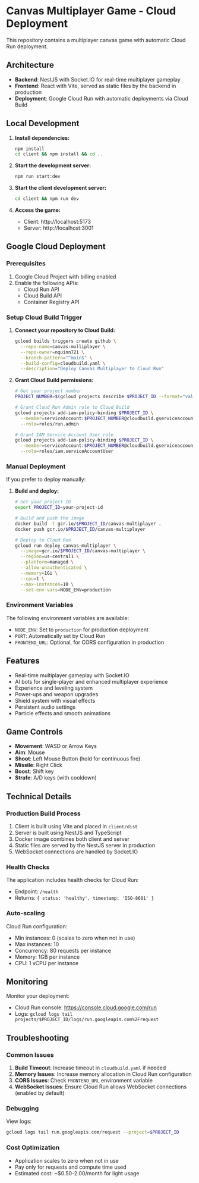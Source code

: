 # Canvas Multiplayer Game - Cloud Deployment

This repository contains a multiplayer canvas game with automatic Cloud Run deployment.

## Architecture

- **Backend**: NestJS with Socket.IO for real-time multiplayer gameplay
- **Frontend**: React with Vite, served as static files by the backend in production
- **Deployment**: Google Cloud Run with automatic deployments via Cloud Build

## Local Development

1. **Install dependencies:**

   ```bash
   npm install
   cd client && npm install && cd ..
   ```

2. **Start the development server:**

   ```bash
   npm run start:dev
   ```

3. **Start the client development server:**

   ```bash
   cd client && npm run dev
   ```

4. **Access the game:**
   - Client: http://localhost:5173
   - Server: http://localhost:3001

## Google Cloud Deployment

### Prerequisites

1. Google Cloud Project with billing enabled
2. Enable the following APIs:
   - Cloud Run API
   - Cloud Build API
   - Container Registry API

### Setup Cloud Build Trigger

1. **Connect your repository to Cloud Build:**

   ```bash
   gcloud builds triggers create github \
     --repo-name=canvas-mulliplayer \
     --repo-owner=nquinn721 \
     --branch-pattern="^main$" \
     --build-config=cloudbuild.yaml \
     --description="Deploy Canvas Multiplayer to Cloud Run"
   ```

2. **Grant Cloud Build permissions:**

   ```bash
   # Get your project number
   PROJECT_NUMBER=$(gcloud projects describe $PROJECT_ID --format="value(projectNumber)")

   # Grant Cloud Run Admin role to Cloud Build
   gcloud projects add-iam-policy-binding $PROJECT_ID \
     --member=serviceAccount:$PROJECT_NUMBER@cloudbuild.gserviceaccount.com \
     --role=roles/run.admin

   # Grant IAM Service Account User role
   gcloud projects add-iam-policy-binding $PROJECT_ID \
     --member=serviceAccount:$PROJECT_NUMBER@cloudbuild.gserviceaccount.com \
     --role=roles/iam.serviceAccountUser
   ```

### Manual Deployment

If you prefer to deploy manually:

1. **Build and deploy:**

   ```bash
   # Set your project ID
   export PROJECT_ID=your-project-id

   # Build and push the image
   docker build -t gcr.io/$PROJECT_ID/canvas-multiplayer .
   docker push gcr.io/$PROJECT_ID/canvas-multiplayer

   # Deploy to Cloud Run
   gcloud run deploy canvas-multiplayer \
     --image=gcr.io/$PROJECT_ID/canvas-multiplayer \
     --region=us-central1 \
     --platform=managed \
     --allow-unauthenticated \
     --memory=1Gi \
     --cpu=1 \
     --max-instances=10 \
     --set-env-vars=NODE_ENV=production
   ```

### Environment Variables

The following environment variables are available:

- `NODE_ENV`: Set to `production` for production deployment
- `PORT`: Automatically set by Cloud Run
- `FRONTEND_URL`: Optional, for CORS configuration in production

## Features

- Real-time multiplayer gameplay with Socket.IO
- AI bots for single-player and enhanced multiplayer experience
- Experience and leveling system
- Power-ups and weapon upgrades
- Shield system with visual effects
- Persistent audio settings
- Particle effects and smooth animations

## Game Controls

- **Movement**: WASD or Arrow Keys
- **Aim**: Mouse
- **Shoot**: Left Mouse Button (hold for continuous fire)
- **Missile**: Right Click
- **Boost**: Shift key
- **Strafe**: A/D keys (with cooldown)

## Technical Details

### Production Build Process

1. Client is built using Vite and placed in `client/dist`
2. Server is built using NestJS and TypeScript
3. Docker image combines both client and server
4. Static files are served by the NestJS server in production
5. WebSocket connections are handled by Socket.IO

### Health Checks

The application includes health checks for Cloud Run:

- Endpoint: `/health`
- Returns: `{ status: 'healthy', timestamp: 'ISO-8601' }`

### Auto-scaling

Cloud Run configuration:

- Min instances: 0 (scales to zero when not in use)
- Max instances: 10
- Concurrency: 80 requests per instance
- Memory: 1GB per instance
- CPU: 1 vCPU per instance

## Monitoring

Monitor your deployment:

- Cloud Run console: https://console.cloud.google.com/run
- Logs: `gcloud logs tail projects/$PROJECT_ID/logs/run.googleapis.com%2Frequest`

## Troubleshooting

### Common Issues

1. **Build Timeout**: Increase timeout in `cloudbuild.yaml` if needed
2. **Memory Issues**: Increase memory allocation in Cloud Run configuration
3. **CORS Issues**: Check `FRONTEND_URL` environment variable
4. **WebSocket Issues**: Ensure Cloud Run allows WebSocket connections (enabled by default)

### Debugging

View logs:

```bash
gcloud logs tail run.googleapis.com/request --project=$PROJECT_ID
```

### Cost Optimization

- Application scales to zero when not in use
- Pay only for requests and compute time used
- Estimated cost: ~$0.50-2.00/month for light usage
